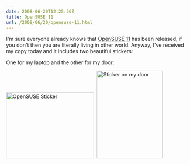 ```yaml
---
date: 2008-06-20T12:25:56Z
title: OpenSUSE 11
url: /2008/06/20/opensuse-11.html
---
```


<p>I'm sure everyone already knows that <a title="OpenSUSE 11" href="http://news.opensuse.org/2008/06/19/announcing-opensuse-110-gm/" target="_blank">OpenSUSE 11</a> has been released, if you don't then you are literally living in other world. Anyway, I've received my copy today and it includes two beautiful stickers:</p>
<p>One for my laptop and the other for my door:</p>
<p><a href="http://www.flickr.com/photos/mariocarrion/2595146417/" title="OpenSUSE Sticker by Mario CarriÃ³n, on Flickr"><img src="http://farm4.static.flickr.com/3192/2595146417_f3fb18d1d5_m.jpg" width="240" height="180" alt="OpenSUSE Sticker" /></a>&nbsp;&nbsp;<a href="http://www.flickr.com/photos/mariocarrion/2595193465/" title="Sticker on my door by Mario CarriÃ³n, on Flickr"><img src="http://farm4.static.flickr.com/3061/2595193465_a7fb2567b0_m.jpg" width="180" height="240" alt="Sticker on my door" /></a></p>
